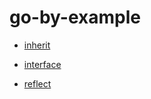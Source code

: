 # go-by-example

- [inherit](inherit/README.md)

- [interface](interface/README.md)

- [reflect](reflect/README.md)

